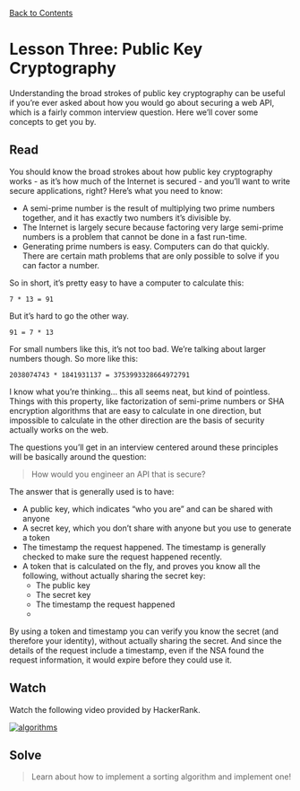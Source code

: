 [Back to Contents](https://github.com/coding-boot-camp/cs-technical-curriculum/tree/master/async-content)

# Lesson Three: Public Key Cryptography

Understanding the broad strokes of public key cryptography can be useful if you’re ever asked about how you would go about securing a web API, which is a fairly common interview question. Here we’ll cover some concepts to get you by.

## Read

You should know the broad strokes about how public key cryptography works - as it’s how much of the Internet is secured - and you’ll want to write secure applications, right? Here’s what you need to know:

- A semi-prime number is the result of multiplying two prime numbers together, and it has exactly two numbers it’s divisible by.
- The Internet is largely secure because factoring very large semi-prime numbers is a problem that cannot be done in a fast run-time.
- Generating prime numbers is easy. Computers can do that quickly. There are certain math problems that are only possible to solve if you can factor a number.

So in short, it’s pretty easy to have a computer to calculate this:

`7 * 13 = 91`

But it’s hard to go the other way.

`91 = 7 * 13`

For small numbers like this, it’s not too bad. We’re talking about larger numbers though. So more like this:

`2038074743 * 1841931137 = 3753993328664972791`

I know what you’re thinking… this all seems neat, but kind of pointless. Things with this property, like factorization of semi-prime numbers or SHA encryption algorithms that are easy to calculate in one direction, but impossible to calculate in the other direction are the basis of security actually works on the web.

The questions you’ll get in an interview centered around these principles will be basically around the question:

> How would you engineer an API that is secure?

The answer that is generally used is to have:

- A public key, which indicates “who you are” and can be shared with anyone
- A secret key, which you don’t share with anyone but you use to generate a token
- The timestamp the request happened. The timestamp is generally checked to make sure the request happened recently.
- A token that is calculated on the fly, and proves you know all the following, without actually sharing the secret key:
    - The public key
    - The secret key
    - The timestamp the request happened
    - 
By using a token and timestamp you can verify you know the secret (and therefore your identity), without actually sharing the secret. And since the details of the request include a timestamp, even if the NSA found the request information, it would expire before they could use it.


## Watch

Watch the following video provided by HackerRank.

[![algorithms](http://img.youtube.com/vi/MsqqpO9R5Hc/0.jpg)](https://youtu.be/MsqqpO9R5Hc  "sorting algorithms")

## Solve

  

> Learn about how to implement a sorting algorithm and implement one!
